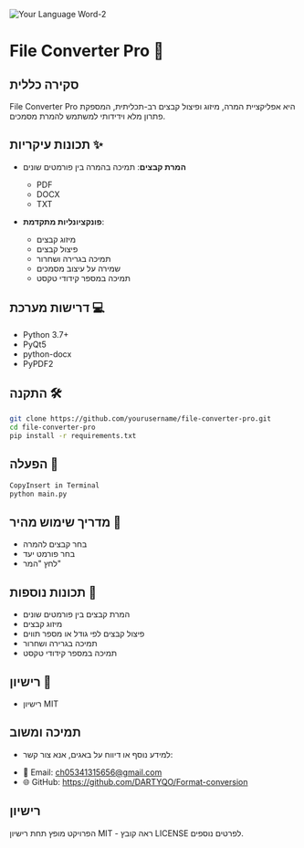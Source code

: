 ![Your Language Word-2](https://github.com/user-attachments/assets/5f001d9a-4c75-4d83-8493-846eec8717cd)
# File Converter Pro 🔄

## סקירה כללית
File Converter Pro היא אפליקציית המרה, מיזוג ופיצול קבצים רב-תכליתית, המספקת פתרון מלא וידידותי למשתמש להמרת מסמכים.

## תכונות עיקריות ✨
- **המרת קבצים**: תמיכה בהמרה בין פורמטים שונים
  * PDF
  * DOCX
  * TXT


- **פונקציונליות מתקדמת**:
  * מיזוג קבצים
  * פיצול קבצים
  * תמיכה בגרירה ושחרור
  * שמירה על עיצוב מסמכים
  * תמיכה במספר קידודי טקסט

## דרישות מערכת 💻
- Python 3.7+
- PyQt5
- python-docx
- PyPDF2

## התקנה 🛠️
```bash
git clone https://github.com/yourusername/file-converter-pro.git
cd file-converter-pro
pip install -r requirements.txt
```

## הפעלה 🚀
```bash
CopyInsert in Terminal
python main.py
```

## מדריך שימוש מהיר 📘
 * בחר קבצים להמרה
 * בחר פורמט יעד
 * לחץ "המר"
## תכונות נוספות 🔧
 * המרת קבצים בין פורמטים שונים
 * מיזוג קבצים
 * פיצול קבצים לפי גודל או מספר תווים
 * תמיכה בגרירה ושחרור
 * תמיכה במספר קידודי טקסט

## רישיון 📄
 * רישיון MIT
## תמיכה ומשוב
 * למידע נוסף או דיווח על באגים, אנא צור קשר:
- 📧 Email: ch05341315656@gmail.com
- 🌐 GitHub: https://github.com/DARTYQO/Format-conversion

## רישיון
הפרויקט מופץ תחת רישיון MIT - ראה קובץ LICENSE לפרטים נוספים.

